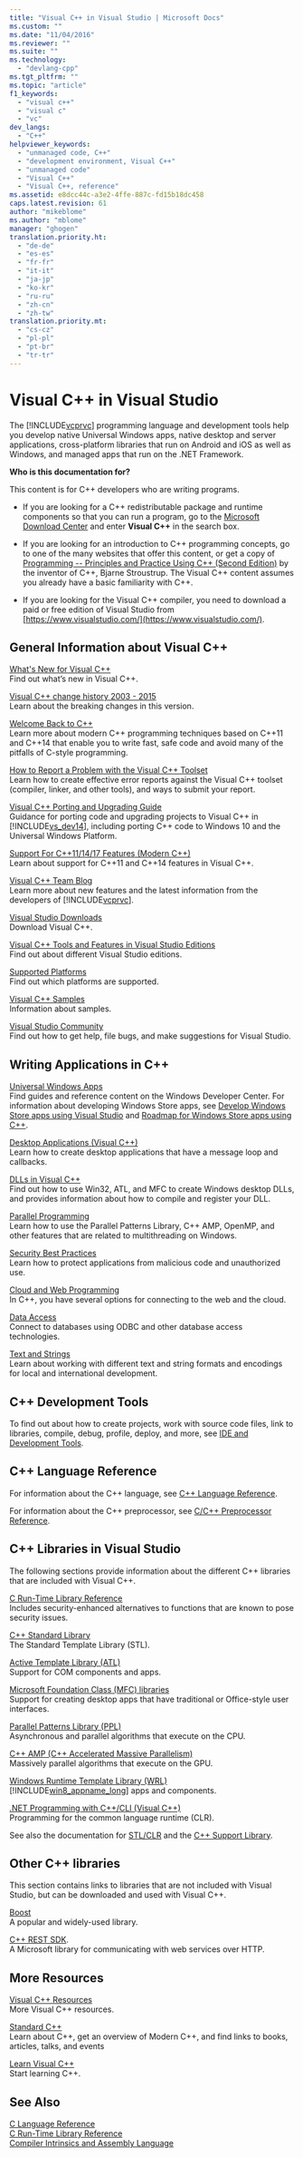 ```yaml
---
title: "Visual C++ in Visual Studio | Microsoft Docs"
ms.custom: ""
ms.date: "11/04/2016"
ms.reviewer: ""
ms.suite: ""
ms.technology: 
  - "devlang-cpp"
ms.tgt_pltfrm: ""
ms.topic: "article"
f1_keywords: 
  - "visual c++"
  - "visual c"
  - "vc"
dev_langs: 
  - "C++"
helpviewer_keywords: 
  - "unmanaged code, C++"
  - "development environment, Visual C++"
  - "unmanaged code"
  - "Visual C++"
  - "Visual C++, reference"
ms.assetid: e8dcc44c-a3e2-4ffe-887c-fd15b18dc458
caps.latest.revision: 61
author: "mikeblome"
ms.author: "mblome"
manager: "ghogen"
translation.priority.ht: 
  - "de-de"
  - "es-es"
  - "fr-fr"
  - "it-it"
  - "ja-jp"
  - "ko-kr"
  - "ru-ru"
  - "zh-cn"
  - "zh-tw"
translation.priority.mt: 
  - "cs-cz"
  - "pl-pl"
  - "pt-br"
  - "tr-tr"
---
```

# Visual C++ in Visual Studio
The [!INCLUDE[vcprvc](../build/includes/vcprvc_md.md)] programming language and development tools help you develop native Universal Windows apps, native desktop and server applications, cross-platform libraries that run on Android and iOS as well as Windows, and managed apps that run on the .NET Framework.  
  
 **Who is this documentation for?**  
  
 This content is for C++ developers who are writing programs.  
  
-   If you are looking for a C++ redistributable package and runtime components so that you can run a program, go to the [Microsoft Download Center](http://www.microsoft.com/en-us/download/) and enter **Visual C++** in the search box.  
  
-   If you are looking for an introduction to C++ programming concepts, go to one of the many websites that offer this content, or get a copy of [Programming -- Principles and Practice Using C++ (Second Edition)](http://stroustrup.com/Programming/) by the inventor of C++, Bjarne Stroustrup. The Visual C++ content assumes you already have a basic familiarity with C++.  
  
-   If you are looking for the Visual C++ compiler, you need to download a paid or free edition of Visual Studio from [https://www.visualstudio.com/](https://www.visualstudio.com/).  

## General Information about Visual C++  
 [What's New for Visual C++](../what-s-new-for-visual-cpp-in-visual-studio.md)  
 Find out what’s new in Visual C++.  
  
 [Visual C++ change history 2003 - 2015](../porting/visual-cpp-change-history-2003-20151.md)  
 Learn about the breaking changes in this version.  
  
 [Welcome Back to C++](../cpp/welcome-back-to-cpp-modern-cpp.md)  
 Learn more about modern C++ programming techniques based on C++11 and C++14 that enable you to write fast, safe code and avoid many of the pitfalls of C-style programming.  
  
 [How to Report a Problem with the Visual C++ Toolset](../how-to-report-a-problem-with-the-visual-cpp-toolset.md)  
 Learn how to create effective error reports against the Visual C++ toolset (compiler, linker, and other tools), and ways to submit your report.  
  
 [Visual C++ Porting and Upgrading Guide](../porting/visual-cpp-porting-and-upgrading-guide.md)  
 Guidance for porting code and upgrading projects to Visual C++ in [!INCLUDE[vs_dev14](../ide/includes/vs_dev14_md.md)], including porting C++ code to Windows 10 and the Universal Windows Platform.  
  
 [Support For C++11/14/17 Features (Modern C++)](../cpp/support-for-cpp11-14-17-features-modern-cpp.md)  
 Learn about support for C++11 and C++14 features in Visual C++.  
  
 [Visual C++ Team Blog](http://blogs.msdn.com/b/vcblog/)  
 Learn more about new features and the latest information from the developers of [!INCLUDE[vcprvc](../build/includes/vcprvc_md.md)].  
  
 [Visual Studio Downloads](http://go.microsoft.com/fwlink/?LinkId=235233)  
 Download Visual C++.  
  
 [Visual C++ Tools and Features in Visual Studio Editions](../ide/visual-cpp-tools-and-features-in-visual-studio-editions.md)  
 Find out about different Visual Studio editions.  
  
 [Supported Platforms](../supported-platforms-visual-cpp.md)  
 Find out which platforms are supported.  
  
 [Visual C++ Samples](../top/visual-cpp-samples.md)  
 Information about samples.  
  
 [Visual Studio Community](http://go.microsoft.com/fwlink/?LinkId=235296)  
 Find out how to get help, file bugs, and make suggestions for Visual Studio.  
  
## Writing Applications in C++  
 [Universal Windows Apps](../windows/universal-windows-apps-cpp.md)  
 Find guides and reference content on the Windows Developer Center. For information about developing Windows Store apps, see [Develop Windows Store apps using Visual Studio](http://go.microsoft.com/fwlink/p/?LinkId=248364) and [Roadmap for Windows Store apps using C++](http://go.microsoft.com/fwlink/p/?LinkId=244654).  
  
 [Desktop Applications (Visual C++)](../windows/desktop-applications-visual-cpp.md)  
 Learn how to create desktop applications that have a message loop and callbacks.  
  
 [DLLs in Visual C++](../build/dlls-in-visual-cpp.md)  
 Find out how to use Win32, ATL, and MFC to create Windows desktop DLLs, and provides information about how to compile and register your DLL.  
  
 [Parallel Programming](../parallel/parallel-programming-in-visual-cpp.md)  
 Learn how to use the Parallel Patterns Library, C++ AMP, OpenMP, and other features that are related to multithreading on Windows.  
  
 [Security Best Practices](../security-best-practices-for-cpp.md)  
 Learn how to protect applications from malicious code and unauthorized use.  
  
 [Cloud and Web Programming](../cloud-and-web-programming-in-visual-cpp.md)  
 In C++, you have several options for connecting to the web and the cloud.  
  
 [Data Access](http://msdn.microsoft.com/Library/a9455752-39c4-4457-b14e-197772d3df0b)  
 Connect to databases using ODBC and other database access technologies.  
  
 [Text and Strings](../text/text-and-strings-in-visual-cpp.md)  
 Learn about working with different text and string formats and encodings for local and international development.  
  
## C++ Development Tools  
 To find out about how to create projects, work with source code files, link to libraries, compile, debug, profile, deploy, and more, see [IDE and Development Tools](../ide/ide-and-tools-for-visual-cpp-development.md).  
  
## C++ Language Reference  
 For information about the C++ language, see [C++ Language Reference](../cpp/cpp-language-reference.md).  
  
 For information about the C++ preprocessor, see [C/C++ Preprocessor Reference](../preprocessor/c-cpp-preprocessor-reference.md).  
  
## C++ Libraries in Visual Studio  
 The following sections provide information about the different C++ libraries that are included with Visual C++.  
  
 [C Run-Time Library Reference](../c-runtime-library/c-run-time-library-reference.md)  
 Includes security-enhanced alternatives to functions that are known to pose security issues.  
  
 [C++ Standard Library](../standard-library/cpp-standard-library-reference.md)  
 The Standard Template Library (STL).  
  
 [Active Template Library (ATL)](../atl/atl-com-desktop-components.md)  
 Support for  COM components and apps.  
  
 [Microsoft Foundation Class (MFC) libraries](../mfc/mfc-desktop-applications.md)  
 Support for creating desktop apps that have traditional or Office-style user interfaces.  
  
 [Parallel Patterns Library (PPL)](../parallel/concrt/parallel-patterns-library-ppl.md)  
 Asynchronous and parallel algorithms that execute on the CPU.  
  
 [C++ AMP (C++ Accelerated Massive Parallelism)](../parallel/amp/cpp-amp-cpp-accelerated-massive-parallelism.md)  
 Massively parallel algorithms that execute on the GPU.  
  
 [Windows Runtime Template Library (WRL)](http://msdn.microsoft.com/library/windows/apps/hh438466.aspx)  
 [!INCLUDE[win8_appname_long](../build/includes/win8_appname_long_md.md)] apps and components.  
  
 [.NET Programming with C++/CLI (Visual C++)](../dotnet/dotnet-programming-with-cpp-cli-visual-cpp.md)  
 Programming for the common language runtime (CLR).  
  
 See also the documentation for [STL/CLR](../dotnet/stl-clr-library-reference.md) and the [C++ Support Library](../dotnet/cpp-support-library.md).  
  
## Other C++ libraries  
 This section contains links to libraries that are not included with Visual Studio, but can be downloaded and used with Visual C++.  
  
 [Boost](http://www.boost.org/)  
 A popular and widely-used library.  
  
 [C++ REST SDK](http://casablanca.codeplex.com).  
 A Microsoft library for communicating with web services over HTTP.  
  
## More Resources  
 [Visual C++ Resources](http://msdn.microsoft.com/vstudio/hh386302.aspx)  
 More Visual C++ resources.  
  
 [Standard C++](http://isocpp.org/)  
 Learn about C++, get an overview of Modern C++, and find links to books, articles, talks, and events  
  
 [Learn Visual C++](http://msdn.microsoft.com/vstudio/hh386302.aspx)  
 Start learning C++.  
  
## See Also  
 [C Language Reference](../c-language/c-language-reference.md)   
 [C Run-Time Library Reference](../c-runtime-library/c-run-time-library-reference.md)   
 [Compiler Intrinsics and Assembly Language](../intrinsics/compiler-intrinsics-and-assembly-language.md)